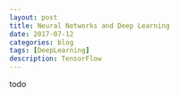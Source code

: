 ```yaml
---
layout: post
title: Neural Networks and Deep Learning
date: 2017-07-12
categories: blog
tags: [DeepLearning]
description: TensorFlow
---
```


todo
